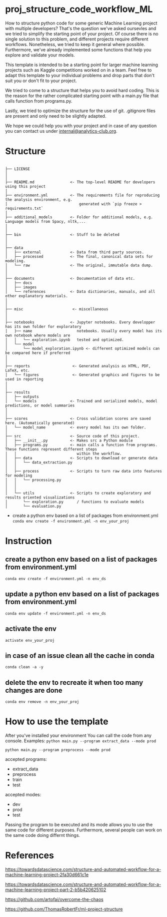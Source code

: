 # proj_structure_code_workflow_ML
How to structure python code for some generic Machine Learning project with multiple developers?
That's the question we've asked oursevles and we tried to simplify the starting point of your project. Of course there is no single solution to this problem, and different projects require different workflows. Nonetheless, we tried to keep it general where possible. Furthermore, we've already implemented some functions that help you explore and validate your models.

This template is intended to be a starting point for larger machine learning projects such as Kaggle competitions worked on in a team. Feel free to adapt this template to your individual problems and drop parts that don't suit you or don't fit to your project.

We tried to come to a structure that helps you to avoid hard coding. This is the reason for the rather complicated starting point with a main.py file that calls function from programs.py. 

Lastly, we tried to optimize the structure for the use of git. .gitignore files are present and only need to be slightly adapted.

We hope we could help you with your project and in case of any question you can contact us under internal@analytics-club.org.


# Structure

```

├── LICENSE
│
│
├── README.md                <- The top-level README for developers using this project
│
├── environment.yml          <- The requirements file for reproducing the analysis environment, e.g.
│                                generated with `pip freeze > requirements.txt`
│
├── additional_models        <- Folder for additional models, e.g. Language models from Spacy, nltk,...
│
│
├── bin                      <- Stuff to be deleted
│
│
├── data
│   ├── external             <- Data from third party sources.
│   ├── processed            <- The final, canonical data sets for modeling.
│   └── raw                  <- The original, immutable data dump.
│
│
├── documents                <- Documentation of data etc.
│   ├── docs
│   ├── images
│   └── references           <- Data dictionaries, manuals, and all other explanatory materials.
│
│
├── misc                      <- miscellaneous
│
│
├── notebooks                <- Jupyter notebooks. Every developper has its own folder for exploratory
│   ├── name                    notebooks. Usually every model has its own notebook where models are
│   │   └── exploration.ipynb   tested and optimized.
│   └── model
│       └── model_exploration.ipynb <- different optimized models can be compared here if preferred    
│
│
├── reports                   <- Generated analysis as HTML, PDF, LaTeX, etc.
│   └── figures               <- Generated graphics and figures to be used in reporting
│
│
├── results
│   ├── outputs
│   └── models               <- Trained and serialized models, model predictions, or model summaries
│
│
├── scores                   <- Cross validation scores are saved here. (Automatically generated)
│   └── model_name           <- every model has its own folder. 
│
├── src                      <- Source code of this project.
│   ├── __init__.py          <- Makes src a Python module
│   ├── programs.py          <- main calls a function from programs. These functions represent different steps
│   │                           within the workflow.
│   ├── data                 <- Scripts to download or generate data
│   │   └── data_extraction.py
│   │
│   ├── process              <- Scripts to turn raw data into features for modeling
│   │   └── processing.py
│   │
│   │
│   └── utils                <- Scripts to create exploratory and results oriented visualizations
│       └── exploration.py      / functions to evaluate models
│       └── evaluation.py

```
- create a python env based on a list of packages from environment.yml    
  ```conda env create -f environment.yml -n env_your_proj```
 

# Instruction
## create a python env based on a list of packages from environment.yml
```conda env create -f environment.yml -n env_ds```

## update a python env based on a list of packages from environment.yml
```conda env update -f environment.yml -n env_ds```

## activate the env  
  ```activate env_your_proj```
  
## in case of an issue clean all the cache in conda
   ```conda clean -a -y```

## delete the env to recreate it when too many changes are done  
  ```conda env remove -n env_your_proj```

# How to use the template
After you've installed your environment
You can call the code from any console.
Examples:
   ```python main.py --program extract_data --mode prod```

   ```python main.py --program preprocess --mode prod```
 
 accepted programs:
 - extract_data
 - preprocess
 - train
 - test
 
 accepted modes:
 - dev
 - prod
 - test
 
 Passing the program to be executed and its mode allows you to use the same code for different purposes.
 Furthermore, several people can work on the same code doing differnt things.

# References
https://towardsdatascience.com/structure-and-automated-workflow-for-a-machine-learning-project-2fa30d661c1e

https://towardsdatascience.com/structure-and-automated-workflow-for-a-machine-learning-project-part-2-b5b420625102  

https://github.com/artofai/overcome-the-chaos

https://github.com/ThomasRobertFr/ml-project-structure

